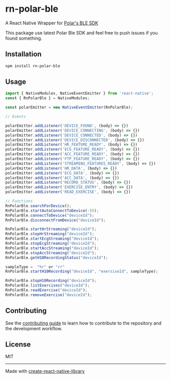 # rn-polar-ble

A React Native Wrapper for [Polar's BLE SDK](https://github.com/polarofficial/polar-ble-sdk)

This package use latest Polar Ble SDK and feel free to push issues if you found something.

## Installation

```sh
npm install rn-polar-ble
```

## Usage

```js
import { NativeModules, NativeEventEmitter } from 'react-native';
const { RnPolarBle } = NativeModules;

const polarEmitter = new NativeEventEmitter(RnPolarBle);

// Events

polarEmitter.addListener('DEVICE_FOUND', (body) => {})
polarEmitter.addListener('DEVICE_CONNECTING', (body) => {})
polarEmitter.addListener('DEVICE_CONNECTED', (body) => {})
polarEmitter.addListener('DEVICE_DISCONNECTED', (body) => {})
polarEmitter.addListener('HR_FEATURE_READY', (body) => {})
polarEmitter.addListener('ECG_FEATURE_READY', (body) => {})
polarEmitter.addListener('ACC_FEATURE_READY', (body) => {})
polarEmitter.addListener('FTP_FEATURE_READY', (body) => {})
polarEmitter.addListener('STREAMING_FEATURES_READY', (body) => {})
polarEmitter.addListener('HR_DATA', (body) => {})
polarEmitter.addListener('ECG_DATA', (body) => {})
polarEmitter.addListener('ACC_DATA', (body) => {})
polarEmitter.addListener('RECORD_STATUS', (body) => {})
polarEmitter.addListener('EXERCISE_ENTRY', (body) => {})
polarEmitter.addListener('READ_EXERCISE', (body) => {})

// Functions
RnPolarBle.searchForDevice();
RnPolarBle.startAutoConnectToDevice(-55);
RnPolarBle.connectToDevice("deviceId");
RnPolarBle.disconnectFromDevice("deviceId");

RnPolarBle.startHrStreaming("deviceId");
RnPolarBle.stopHrStreaming("deviceId");
RnPolarBle.startEcgStreaming("deviceId");
RnPolarBle.stopEcgStreaming("deviceId");
RnPolarBle.startAccStreaming("deviceId");
RnPolarBle.stopAccStreaming("deviceId");
RnPolarBle.getH10RecordingStatus("deviceId");

sampleType =  "hr" or "rr"
RnPolarBle.startH10Recording("deviceId", "exersiseId", sampleType);

RnPolarBle.stopH10Recording("deviceId");
RnPolarBle.listExercises("deviceId");
RnPolarBle.readExercise("deviceId");
RnPolarBle.removeExercise("deviceId");


```
## Contributing

See the [contributing guide](CONTRIBUTING.md) to learn how to contribute to the repository and the development workflow.

## License

MIT

---

Made with [create-react-native-library](https://github.com/callstack/react-native-builder-bob)
